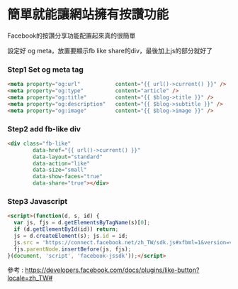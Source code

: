 # 簡單就能讓網站擁有按讚功能


<!--more-->
Facebook的按讚分享功能配置起來真的很簡單

設定好 og meta，放置要顯示fb like share的div，最後加上js的部分就好了

### Step1 Set og meta tag

```html
<meta property="og:url"           content="{{ url()->current() }}" />
<meta property="og:type"          content="article" />
<meta property="og:title"         content="{{ $blog->title }}" />
<meta property="og:description"   content="{{ $blog->subtitle }}" />
<meta property="og:image"         content="{{ $blog->image }}" />
```

### Step2 add fb-like div

```html
<div class="fb-like"
        data-href="{{ url()->current() }}"
        data-layout="standard"
        data-action="like"
        data-size="small"
        data-show-faces="true"
        data-share="true"></div>
```

### Step3 Javascript

```html
<script>(function(d, s, id) {
  var js, fjs = d.getElementsByTagName(s)[0];
  if (d.getElementById(id)) return;
  js = d.createElement(s); js.id = id;
  js.src = 'https://connect.facebook.net/zh_TW/sdk.js#xfbml=1&version=v3.2';
  fjs.parentNode.insertBefore(js, fjs);
}(document, 'script', 'facebook-jssdk'));</script>
```

參考 : https://developers.facebook.com/docs/plugins/like-button?locale=zh_TW#



